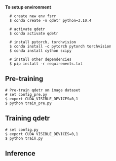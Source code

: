 
**To setup environment**
```
  # create new env fsrr
  $ conda create -n qdetr python=3.10.4

  # activate qdetr
  $ conda activate qdetr

  # install pytorch, torchvision
  $ conda install -c pytorch pytorch torchvision
  $ conda install cython scipy

  # install other dependencies
  $ pip install -r requirements.txt
```

## Pre-training
```
# Pre-train qdetr on image dataset
# set config_pre.py 
$ export CUDA_VISIBLE_DEVICES=0,1
$ python train_pre.py
```
## Training qdetr
```
# set config.py
$ export CUDA_VISIBLE_DEVICES=0,1
$ python train.py
```
## Inference
